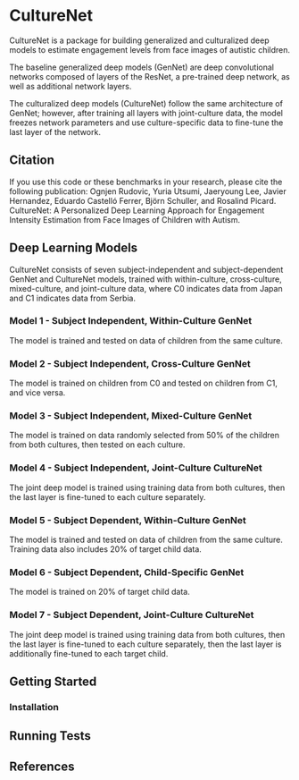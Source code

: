 # CultureNet 

CultureNet is a package for building generalized and culturalized deep models to estimate engagement levels from face images of autistic children. 

The baseline generalized deep models (GenNet) are deep convolutional networks composed of layers of the ResNet, a pre-trained deep network, as well as additional network layers. 

The culturalized deep models (CultureNet) follow the same architecture of GenNet; however, after training all layers with joint-culture data, the model freezes network parameters and use culture-specific data to fine-tune the last layer of the network. 

## Citation 

If you use this code or these benchmarks in your research, please cite the following publication: Ognjen Rudovic, Yuria Utsumi, Jaeryoung Lee, Javier Hernandez, Eduardo Castelló Ferrer, Björn Schuller, and Rosalind Picard. CultureNet: A Personalized Deep Learning Approach for Engagement Intensity Estimation from Face Images of Children with Autism. 

## Deep Learning Models 

CultureNet consists of seven subject-independent and subject-dependent GenNet and CultureNet models, trained with within-culture, cross-culture, mixed-culture, and joint-culture data, where C0 indicates data from Japan and C1 indicates data from Serbia. 

### Model 1 - Subject Independent, Within-Culture GenNet 
The model is trained and tested on data of children from the same culture. 

### Model 2 - Subject Independent, Cross-Culture GenNet 
The model is trained on children from C0 and tested on children from C1, and vice versa. 

### Model 3 - Subject Independent, Mixed-Culture GenNet 
The model is trained on data randomly selected from 50% of the children from both cultures, then tested on each culture. 

### Model 4 - Subject Independent, Joint-Culture CultureNet 
The joint deep model is trained using training data from both cultures, then the last layer is fine-tuned to each culture separately.  

### Model 5 - Subject Dependent, Within-Culture GenNet 
The model is trained and tested on data of children from the same culture. Training data also includes 20% of target child data. 

### Model 6 - Subject Dependent, Child-Specific GenNet 
The model is trained on 20% of target child data. 

### Model 7 - Subject Dependent, Joint-Culture CultureNet 
The joint deep model is trained using training data from both cultures, then the last layer is fine-tuned to each culture separately, then the last layer is additionally fine-tuned to each target child. 

## Getting Started 

### Installation 

## Running Tests 

## References  
